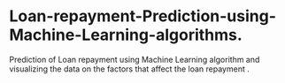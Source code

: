 # Loan-repayment-Prediction-using-Machine-Learning-algorithms.

Prediction of Loan repayment using Machine Learning algorithm and visualizing the data on the factors that affect the loan repayment .
